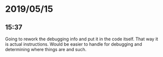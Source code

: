 # 2019/05/15

## 15:37

Going to rework the debugging info and put it in the code itself. That way it
is actual instructions. Would be easier to handle for debugging and
determining where things are and such.
